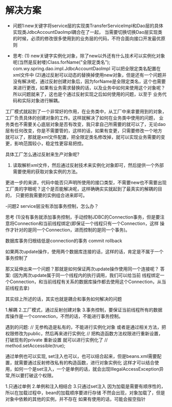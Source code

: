 # 解决方案
- 问题1:new关键字将service层的实现类TransferServiceImpl和Dao层的具体实现类JdbcAccountDaoImpl耦合在了一起，
当需要切换切换Dao层实现类的时候，必须的修改很多使用到的业务层的代码，不符合面向接口开发最优原则

- 思考:
(1) new关键字实例化对象，除了new以外还有什么技术可以实例化对象呢(当然是反射喽)Class.forName("全限定类名");
com.wy.spring.dao.impl.JdbcAccountDaoImpl 可以把全限定类名配置在xml文件中
(2)通过反射可以动态的替换掉使用new对象，但是还有一个问题并没有解决呢，通过反射创建对象后，因为forName是全限定类名，这个也需要
来进行更改，如果有业务需求替换的话，以及业务中如何来使用这个对象呢？所以问题就来了，这也是个通过反射实现之后如何使用的问题，以至于
业务代码和实际对象进行解耦。

工厂模式就起到了一个非常好的作用，在业务类中，从工厂中来拿要用到的对象，工厂负责具体的创建对象的工作。这样就解决了如何在业务类中使用的问题，
业务类也不需要关心底层对象是否有改变，我只拿自己所需要的就可以了，无论dao层有任何改变，你是不需要管的，这样的话，如果有变更，只需要修改一个地方
就可以了，那就是xml文件配置，把全限定类名修改掉，就可以实现业务需要的变更，影响范围较小，稳定性更容易把控。

具体工厂怎么通过反射来生产对象呢?
1. 读取解析xml文件，然后通过反射技术来实例化对象即可，然后提供一个外部需要使用的获取对象实例的方法。

更进一步的来讲，代码中能否只声明所使用的接口类型，不需要new也不需要出现工厂类的字眼呢？这个是否能解决呢，这样确确实实就起到了最真实的解耦的目的，
只要把我需要的实例组合进来即可。


-问题2
service层没有添加事务控制，怎么办？

思考
(1)没有事务就添加事务控制，手动控制JDBC的Connection事务，但是要注意将Connection和当前线程绑定(即保证一个线程只有一个Connection，这样
操作才针对的是同一个Connection，进而控制的是同一个事务)。

数据库事务归根结低是connection的事务
commit  rollback

如果两次update操作，使用两个数据库连接的话，这样的话，肯定是不属于一个事务控制了

那又延伸出来一个问题？那就是如何保证两次update操作使用同一个连接呢？
答案:
(因为两次update属于同一个线程内的执行调用，我们可以给当前
线程绑定一个Connection，和当前线程有关系的数据库操作都去使用这个Connection，从当前线程去拿)

其实综上所述的话，其实也就是耦合和事务如何解决的问题

1.解耦
2.工厂模式，通过反射创建对象
3.事务控制，要保证当前线程所有的数据库操作是一个connection，不然的话，不能进行事务控制。

遇到的问题:
// 无参构造是私有的，不能进行实例化对象  或者是通过相关方法，把权限修改为public，然后再来进行实例化
// 把构造函数方法权限进行重新设置，打破现有的private 重新设置 就可以进行实例化了
// method.setAccessible(true);

通过单例也可以实现, set注入也可以，也可以结合起来，但是beans.xml需要配置，就需要通过反射修改私有的构造函数，进行对象实例化
这样才可以结合使用，如何一个是set注入，一个是单例的话，就会出现IllegalAccessException异常,所以要打破这个权限。

1.只通过单例
2.单例和注入相结合
3.只通过set注入
因为加载是需要有顺序性的，所以在加载过程中，bean的加载顺序要进行存储  不然会出现，对象加载了，但是对象中依赖的其他的实例，并不存在
如果有使用的话，可能会报空指针
